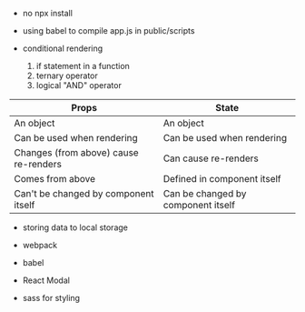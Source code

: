 - no npx install

- using babel to compile app.js in public/scripts

- conditional rendering
  1. if statement in a function
  2. ternary operator
  3. logical "AND" operator

| Props                                 | State                              |
| ------------------------------------- | ---------------------------------- |
| An object                             | An object                          |
| Can be used when rendering            | Can be used when rendering         |
| Changes (from above) cause re-renders | Can cause re-renders               |
| Comes from above                      | Defined in component itself        |
| Can't be changed by component itself  | Can be changed by component itself |

- storing data to local storage

- webpack
- babel

- React Modal

- sass for styling
